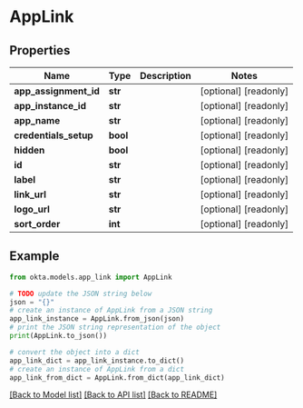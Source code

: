 # AppLink


## Properties

Name | Type | Description | Notes
------------ | ------------- | ------------- | -------------
**app_assignment_id** | **str** |  | [optional] [readonly] 
**app_instance_id** | **str** |  | [optional] [readonly] 
**app_name** | **str** |  | [optional] [readonly] 
**credentials_setup** | **bool** |  | [optional] [readonly] 
**hidden** | **bool** |  | [optional] [readonly] 
**id** | **str** |  | [optional] [readonly] 
**label** | **str** |  | [optional] [readonly] 
**link_url** | **str** |  | [optional] [readonly] 
**logo_url** | **str** |  | [optional] [readonly] 
**sort_order** | **int** |  | [optional] [readonly] 

## Example

```python
from okta.models.app_link import AppLink

# TODO update the JSON string below
json = "{}"
# create an instance of AppLink from a JSON string
app_link_instance = AppLink.from_json(json)
# print the JSON string representation of the object
print(AppLink.to_json())

# convert the object into a dict
app_link_dict = app_link_instance.to_dict()
# create an instance of AppLink from a dict
app_link_from_dict = AppLink.from_dict(app_link_dict)
```
[[Back to Model list]](../README.md#documentation-for-models) [[Back to API list]](../README.md#documentation-for-api-endpoints) [[Back to README]](../README.md)


